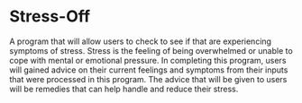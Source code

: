 # Stress-Off
A program that will allow users to check to see if that are experiencing symptoms of stress. Stress is the feeling of being overwhelmed or unable to cope with mental or emotional pressure. In completing this program, users will gained advice on their current feelings and symptoms from their inputs that were processed in this program. The advice that will be given to users will be remedies that can help handle and reduce their stress.
